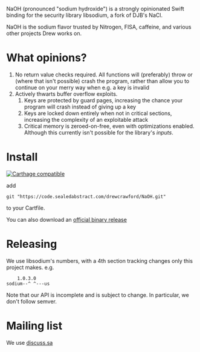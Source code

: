 NaOH (pronounced "sodium hydroxide") is a strongly opinionated Swift binding for the security library libsodium, a fork of DJB's NaCl.

NaOH is the sodium flavor trusted by Nitrogen, FISA, caffeine, and various other projects Drew works on.

# What opinions?

1.  No return value checks required.  All functions will (preferably) throw or (where that isn't possible) crash the program, rather than allow you to continue on your merry way when e.g. a key is invalid
2.  Actively thwarts buffer overflow exploits.
    1.  Keys are protected by guard pages, increasing the chance your program will crash instead of giving up a key
    2.  Keys are locked down entirely when not in critical sections, increasing the complexity of an exploitable attack
    3.  Critical memory is zeroed-on-free, even with optimizations enabled.  Although this currently isn't possible for the library's *inputs*.

# Install

[![Carthage compatible](https://img.shields.io/badge/Carthage-compatible-4BC51D.svg?style=flat)](https://github.com/Carthage/Carthage)

add

```
git "https://code.sealedabstract.com/drewcrawford/NaOH.git"
```

to your Cartfile.

You can also download an [official binary release](https://code.sealedabstract.com/drewcrawford/NaOH/tags)

# Releasing

We use libsodium's numbers, with a 4th section tracking changes only this project makes.  e.g.

        1.0.3.0
    sodium--^ ^---us

Note that our API is incomplete and is subject to change.  In particular, we don't follow semver.

# Mailing list

We use [discuss.sa](http://discuss.sealedabstract.com/c/code-sa/NaOH)